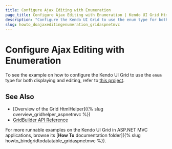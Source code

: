 ```yaml
---
title: Configure Ajax Editing with Enumeration
page_title: Configure Ajax Editing with Enumeration | Kendo UI Grid HtmlHelper
description: "Configure the Kendo UI Grid to use the enum type for both displaying and editing."
slug: howto_doajaxeditingenumeration_gridaspnetmvc
---
```


# Configure Ajax Editing with Enumeration

To see the example on how to configure the Kendo UI Grid to use the `enum` type for both displaying and editing, refer to [this project](https://github.com/telerik/ui-for-aspnet-mvc-examples/tree/master/grid/ajax-editing-with-enumration).

## See Also

* [Overview of the Grid HtmlHelper]({% slug overview_gridhelper_aspnetmvc %})
* [GridBuilder API Reference](/aspnet-mvc/api/Kendo.Mvc.UI.Fluent/GridBuilder)

For more runnable examples on the Kendo UI Grid in ASP.NET MVC applications, browse its [**How To** documentation folder]({% slug howto_bindgridtodatatable_gridaspnetmvc %}).
